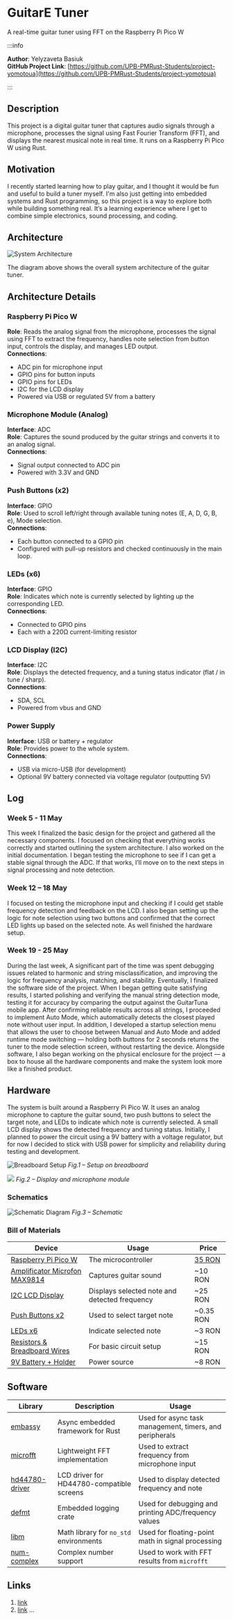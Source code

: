 # GuitarE Tuner

A real-time guitar tuner using FFT on the Raspberry Pi Pico W

:::info

**Author**: Yelyzaveta Basiuk\
**GitHub Project Link**: [https://github.com/UPB-PMRust-Students/project-yomotoua](https://github.com/UPB-PMRust-Students/project-yomotoua)

:::

## Description

This project is a digital guitar tuner that captures audio signals through a microphone, processes the signal using Fast Fourier Transform (FFT), and displays the nearest musical note in real time. It runs on a Raspberry Pi Pico W using Rust.

## Motivation

I recently started learning how to play guitar, and I thought it would be fun and useful to build a tuner myself. I'm also just getting into embedded systems and Rust programming, so this project is a way to explore both while building something real. It’s a learning experience where I get to combine simple electronics, sound processing, and coding.

## Architecture

![System Architecture](./diagram.webp)

The diagram above shows the overall system architecture of the guitar tuner.

## Architecture Details

### Raspberry Pi Pico W

**Role**: Reads the analog signal from the microphone, processes the signal using FFT to extract the frequency, handles note selection from button input, controls the display, and manages LED output.  
**Connections**:

- ADC pin for microphone input
- GPIO pins for button inputs
- GPIO pins for LEDs
- I2C for the LCD display
- Powered via USB or regulated 5V from a battery

### Microphone Module (Analog)

**Interface**: ADC  
**Role**: Captures the sound produced by the guitar strings and converts it to an analog signal.  
**Connections**:
- Signal output connected to ADC pin
- Powered with 3.3V and GND

### Push Buttons (x2)

**Interface**: GPIO  
**Role**: Used to scroll left/right through available tuning notes (E, A, D, G, B, e), Mode selection.  
**Connections**:
- Each button connected to a GPIO pin
- Configured with pull-up resistors and checked continuously in the main loop.


### LEDs (x6)

**Interface**: GPIO  
**Role**: Indicates which note is currently selected by lighting up the corresponding LED.  
**Connections**:
- Connected to GPIO pins
- Each with a 220Ω current-limiting resistor

### LCD Display (I2C)

**Interface**: I2C\
**Role**: Displays the detected frequency, and a tuning status indicator (flat / in tune / sharp).  
**Connections**:
- SDA, SCL
- Powered from vbus and GND

### Power Supply

**Interface**: USB or battery + regulator  
**Role**: Provides power to the whole system.  
**Connections**:
- USB via micro-USB (for development)
- Optional 9V battery connected via voltage regulator (outputting 5V)

## Log

### Week 5 - 11 May

This week I finalized the basic design for the project and gathered all the necessary components. I focused on checking that everything works correctly and started outlining the system architecture. I also worked on the initial documentation. I began testing the microphone to see if I can get a stable signal through the ADC. If that works, I’ll move on to the next steps in signal processing and note detection.

### Week 12 – 18 May  
I focused on testing the microphone input and checking if I could get stable frequency detection and feedback on the LCD. I also began setting up the logic for note selection using two buttons and confirmed that the correct LED lights up based on the selected note. As well finished the hardware setup.

### Week 19 - 25 May
During the last week, A significant part of the time was spent debugging issues related to harmonic and string misclassification, and improving the logic for frequency analysis, matching, and stability. Eventually, I finalized the software side of the project. 
When I began getting quite satisfying results, I started polishing and verifying the manual string detection mode, testing it for accuracy by comparing the output against the GuitarTuna mobile app. After confirming reliable results across all strings, I proceeded to implement Auto Mode, which automatically detects the closest played note without user input.  In addition, I developed a startup selection menu that allows the user to choose between Manual and Auto Mode and added runtime mode switching — holding both buttons for 2 seconds returns the tuner to the mode selection screen, without restarting the device.
Alongside software, I also began working on the physical enclosure for the project — a box to house all the hardware components and make the system look more like a finished product.

## Hardware

The system is built around a Raspberry Pi Pico W. It uses an analog microphone to capture the guitar sound, two push buttons to select the target note, and LEDs to indicate which note is currently selected. A small LCD display shows the detected frequency and tuning status. Initially, I planned to power the circuit using a 9V battery with a voltage regulator, but for now I decided to stick with USB power for simplicity and reliability during testing and development.


![Breadboard Setup](./hardware1.webp)
_Fig.1 – Setup on breadboard_

![](./hardware2.webp)
_Fig.2 – Display and microphone module_

### Schematics

![Schematic Diagram](./schematic.svg)
_Fig.3 – Schematic_

### Bill of Materials

| Device                                                                                                                                                              | Usage                                         | Price                                                                                         |
| ------------------------------------------------------------------------------------------------------------------------------------------------------------------- | --------------------------------------------- | --------------------------------------------------------------------------------------------- |
| [Raspberry Pi Pico W](https://www.raspberrypi.com/documentation/microcontrollers/raspberry-pi-pico.html)                                                            | The microcontroller                           | [35 RON](https://www.optimusdigital.ro/en/raspberry-pi-boards/12394-raspberry-pi-pico-w.html) |
| [Amplificator Microfon MAX9814](https://www.emag.ro/amplificator-microfon-max9814-ai1095/pd/DJGRKFMBM/?ref=history-shopping_421198446_112784_1)                     | Captures guitar sound                         | ~10 RON                                                                                       |
| [I2C LCD Display](https://www.optimusdigital.ro/en/lcds/2894-1602-lcd-with-i2c-interface-and-blue-backlight.html?search_query=I2C+LCD+Display&results=30)           | Displays selected note and detected frequency | ~25 RON                                                                                       |
| [Push Buttons x2](https://www.optimusdigital.ro/en/buttons-and-switches/1119-6x6x6-push-button.html?search_query=Push+Buttons+&results=56)                          | Used to select target note                    | ~0.35 RON                                                                                     |
| [LEDs x6](https://www.optimusdigital.ro/en/leds/931-5-mm-green-led-with-clear-lens.html?search_query=green+LED+&results=237)                                        | Indicate selected note                        | ~3 RON                                                                                        |
| [Resistors & Breadboard Wires](https://www.optimusdigital.ro/en/wires-with-connectors/12-breadboard-jumper-wire-set.html?search_query=Breadboard+Wires&results=142) | For basic circuit setup                       | ~15 RON                                                                                       |
| [9V Battery + Holder](https://www.optimusdigital.ro/en/linear-regulators/61-breadboard-source-power.html?search_query=breadboard+power+supply&results=119)          | Power source                                  | ~8 RON                                                                                        |

## Software

| Library                                                        | Description                               | Usage                                                   |
| -------------------------------------------------------------- | ----------------------------------------- | ------------------------------------------------------- |
| [embassy](https://github.com/embassy-rs/embassy)               | Async embedded framework for Rust         | Used for async task management, timers, and peripherals |
| [microfft](https://github.com/vega002/microfft)                | Lightweight FFT implementation            | Used to extract frequency from microphone input         |
| [hd44780-driver](https://github.com/JohnDoneth/hd44780-driver) | LCD driver for HD44780-compatible screens | Used to display detected frequency and note             |
| [defmt](https://github.com/knurling-rs/defmt)                  | Embedded logging crate                    | Used for debugging and printing ADC/frequency values    |
| [libm](https://github.com/rust-lang/libm)                      | Math library for `no_std` environments    | Used for floating-point math in signal processing       |
| [num-complex](https://github.com/rust-num/num-complex)         | Complex number support                    | Used to work with FFT results from `microfft`           |

## Links

1. [link](https://www.youtube.com/watch?v=dQW4oFJt9c8)
2. [link](https://www.youtube.com/watch?v=koN-70ackHM)
   ...
